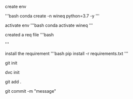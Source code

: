 create env

'''bash
conda create -n wineq python=3.7 -y
'''

activate env
'''bash
conda activate wineq
'''

created a req file
'''bash

'''

install the requirement
'''bash
pip install -r requirements.txt
'''

git init

dvc init

git add .

git commit -m "message"
